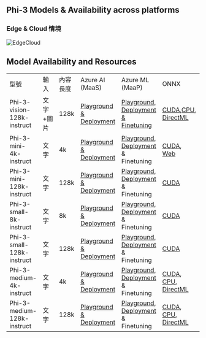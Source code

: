﻿## Phi-3 Models & Availability across platforms

### Edge & Cloud 情境

![EdgeCloud](../../imgs/00/phiedgecloud.png)

## Model Availability and Resources

| | | | | | | | | |
|-|-|-|-|-|-|-|-|-|
| 型號 | 輸入 | 內容長度 | Azure AI (MaaS) | Azure ML (MaaP) | ONNX | Hugging Face | Ollama | Nvidia NIM |
| Phi-3-vision-128k-instruct | 文字+圖片 | 128k | [Playground & Deployment](https://aka.ms/try-phi3vision) | [Playground, Deployment & Finetuning](https://aka.ms/phi3-vision-128k-azure-ml) | [CUDA](https://huggingface.co/microsoft/Phi-3-vision-128k-instruct-onnx-cuda/tree/main),[CPU](https://huggingface.co/microsoft/Phi-3-vision-128k-instruct-onnx-cpu/tree/main), [DirectML](https://huggingface.co/microsoft/Phi-3-vision-128k-instruct-onnx-directml/tree/main) | [Download](https://huggingface.co/microsoft/Phi-3-vision-128k-instruct) | -NA- | [NIM APIs](https://build.nvidia.com/microsoft/phi-3-vision-128k-instruct) |
| Phi-3-mini-4k-instruct | 文字 | 4k | [Playground & Deployment](https://aka.ms/phi3-mini-4k-azure-ml) | [Playground, Deployment](https://aka.ms/phi3-mini-4k-azure-ml) & Finetuning | [CUDA](https://huggingface.co/microsoft/Phi-3-mini-4k-instruct-onnx), [Web](https://huggingface.co/microsoft/Phi-3-mini-4k-instruct-onnx) | [Playground & Download](https://aka.ms/try-phi3-hf-chat) | [GGUF](https://huggingface.co/microsoft/Phi-3-mini-4k-instruct-gguf) | [NIM APIs](https://build.nvidia.com/microsoft/phi-3-mini-4k) |
| Phi-3-mini-128k-instruct | 文字 | 128k | [Playground & Deployment](https://aka.ms/phi3-mini-128k-azure-ai) | [Playground, Deployment](https://aka.ms/phi3-mini-128k-azure-ai) & Finetuning | [CUDA](https://huggingface.co/microsoft/Phi-3-mini-128k-instruct-onnx) | [Download](https://huggingface.co/microsoft/Phi-3-mini-128k-instruct-onnx) | -NA- | [NIM APIs](https://build.nvidia.com/microsoft/phi-3-mini) |
| Phi-3-small-8k-instruct | 文字 | 8k | [Playground & Deployment](https://aka.ms/phi3-small-8k-azure-ml) | [Playground, Deployment](https://aka.ms/phi3-small-8k-azure-ai) & Finetuning | [CUDA](https://huggingface.co/microsoft/Phi-3-small-8k-instruct-onnx-cuda) | [Download](https://huggingface.co/microsoft/Phi-3-small-8k-instruct-onnx-cuda) | -NA- | [NIM APIs](https://build.nvidia.com/microsoft/phi-3-small-8k-instruct?docker=false) |
| Phi-3-small-128k-instruct | 文字 | 128k | [Playground & Deployment](https://aka.ms/phi3-small-128k-azure-ai) | [Playground, Deployment](https://aka.ms/phi3-small-128k-azure-ml) & Finetuning | [CUDA](https://huggingface.co/microsoft/Phi-3-small-128k-instruct-onnx-cuda) | [Download](https://huggingface.co/microsoft/Phi-3-small-128k-instruct) | -NA- | [NIM APIs](https://build.nvidia.com/microsoft/phi-3-small-128k-instruct?docker=false) |
| Phi-3-medium-4k-instruct | 文字 | 4k | [Playground & Deployment](https://huggingface.co/microsoft/Phi-3-medium-4k-instruct) | [Playground, Deployment](https://aka.ms/phi3-medium-4k-azure-ml) & Finetuning | [CUDA](https://huggingface.co/microsoft/Phi-3-medium-4k-instruct-onnx-cuda/tree/main), [CPU](https://huggingface.co/microsoft/Phi-3-medium-4k-instruct-onnx-cpu/tree/main), [DirectML](https://huggingface.co/microsoft/Phi-3-medium-4k-instruct-onnx-directml/tree/main) | [Download](https://huggingface.co/microsoft/Phi-3-medium-4k-instruct) | -NA- | [NIM APIs](https://build.nvidia.com/microsoft/phi-3-medium-4k-instruct?docker=false) |
| Phi-3-medium-128k-instruct | 文字 | 128k | [Playground & Deployment](https://aka.ms/phi3-medium-128k-azure-ai) | [Playground, Deployment](https://aka.ms/phi3-medium-128k-azure-ml) & Finetuning | [CUDA](https://huggingface.co/microsoft/Phi-3-medium-128k-instruct-onnx-cuda/tree/main), [CPU](https://huggingface.co/microsoft/Phi-3-medium-128k-instruct-onnx-cpu/tree/main), [DirectML](https://huggingface.co/microsoft/Phi-3-medium-128k-instruct-onnx-directml/tree/main) | [Download](https://huggingface.co/microsoft/Phi-3-medium-128k-instruct) | -NA- | -NA-

